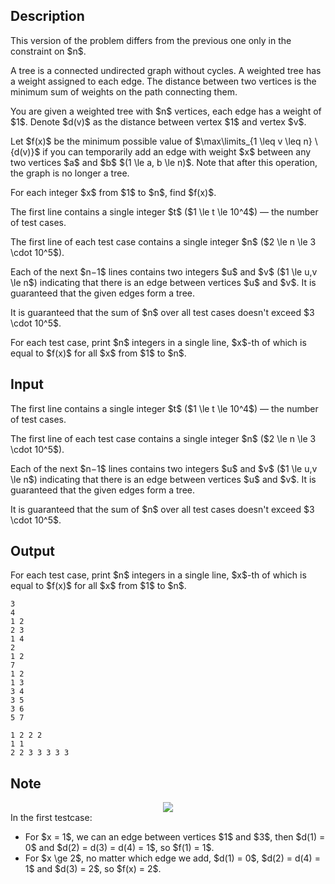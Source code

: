 ## Description

<div><p><span class="tex-font-style-bf">This version of the problem differs from the previous one only in the constraint on $n$</span>.</p><p>A tree is a connected undirected graph without cycles. A weighted tree has a weight assigned to each edge. The distance between two vertices is the minimum sum of weights on the path connecting them.</p><p>You are given a weighted tree with $n$ vertices, each edge has a weight of $1$. Denote $d(v)$ as the distance between vertex $1$ and vertex $v$.</p><p>Let $f(x)$ be the minimum possible value of $\max\limits_{1 \leq v \leq n} \ {d(v)}$ if you can temporarily add an edge with weight $x$ between any two vertices $a$ and $b$ $(1 \le a, b \le n)$. Note that after this operation, the graph is no longer a tree.</p><p>For each integer $x$ from $1$ to $n$, find $f(x)$.</p></div><div class="input-specification"><p>The first line contains a single integer $t$ ($1 \le t \le 10^4$) — the number of test cases.</p><p>The first line of each test case contains a single integer $n$ ($2 \le n \le 3 \cdot 10^5$).</p><p>Each of the next $n−1$ lines contains two integers $u$ and $v$ ($1 \le u,v \le n$) indicating that there is an edge between vertices $u$ and $v$. It is guaranteed that the given edges form a tree.</p><p>It is guaranteed that the sum of $n$ over all test cases doesn't exceed $3 \cdot 10^5$.</p></div><div class="output-specification"><p>For each test case, print $n$ integers in a single line, $x$-th of which is equal to $f(x)$ for all $x$ from $1$ to $n$.</p></div>

## Input

<p>The first line contains a single integer $t$ ($1 \le t \le 10^4$) — the number of test cases.</p><p>The first line of each test case contains a single integer $n$ ($2 \le n \le 3 \cdot 10^5$).</p><p>Each of the next $n−1$ lines contains two integers $u$ and $v$ ($1 \le u,v \le n$) indicating that there is an edge between vertices $u$ and $v$. It is guaranteed that the given edges form a tree.</p><p>It is guaranteed that the sum of $n$ over all test cases doesn't exceed $3 \cdot 10^5$.</p>

## Output

<p>For each test case, print $n$ integers in a single line, $x$-th of which is equal to $f(x)$ for all $x$ from $1$ to $n$.</p>





```input1|2,3,4,5,8,9,10,11,12,13,14
3
4
1 2
2 3
1 4
2
1 2
7
1 2
1 3
3 4
3 5
3 6
5 7
```




```output1
1 2 2 2 
1 1 
2 2 3 3 3 3 3
```



## Note

<center> <img class="tex-graphics" src="file://G1ggXmRr.png" style="max-width: 100.0%;max-height: 100.0%;"> </center> In the first testcase: <ul> <li> For $x = 1$, we can an edge between vertices $1$ and $3$, then $d(1) = 0$ and $d(2) = d(3) = d(4) = 1$, so $f(1) = 1$. </li><li> For $x \ge 2$, no matter which edge we add, $d(1) = 0$, $d(2) = d(4) = 1$ and $d(3) = 2$, so $f(x) = 2$. </li></ul>
